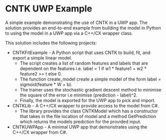 # CNTK UWP Example

A simple example demonstrating the use of CNTK in a UWP app. The solution provides an end-to-end example from building the model in Python to using the model in a UWP app via a C++/CX wrapper class.

This solution includes the following projects:

- CNTKFitExample - A Python script that uses CNTK to build, fit, and export a simple linear model.
  - The script creates a list of random features and labels that are dependent on the features i.e. label = 1 if w1 * feature1 + w2 * feature2 >= t else 0.
  - The function create_model create a simple model of the form label = sigmoid(feature * W + b).
  - The trainer uses the stochastic gradient descent method to minimise the square of the error i.e minimise (prediction - label)^2.
  - Finally, the model is exported for the UWP app to pick and import.
- CNTKLib - A C++/CX wrapper to provide access to the model from C#.
  - The library provides the class CNTKModel which has a constructor that takes in the file location of model and a method GetPrediction which returns the models prediction for the provided input.
- CNTKUWPApp - A minimal UWP app that demonstrates using the C++/CX wrapper from C#.

